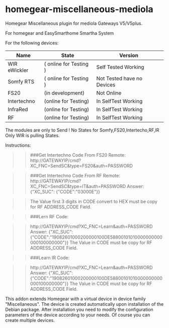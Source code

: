 # homegear-miscellaneous-mediola
Homegear Miscellaneous plugin for mediola Gateways V5/V5plus.

For homegear and EasySmarthome Smartha System

For the following devices:


Name | State | Version
------------ | ------------- | ------------- 
WIR eWickler | ( online for Testing ) | Self Tested Working
Somfy RTS | ( online for Testing ) | Not Tested have no Devices
FS20 | (in development) |	Not Online
Intertechno | (online for Testing) | In SelfTest Working
InfraRed | (online for Testing) |	In SelfTest Working
RF | (online for Testing) |	In SelfTest Working

The modules are only to Send !
No States for Somfy,FS20,Intertecho,RF,IR
Only WIR is pulling States.


Instructions:

>>###Get Intertechno Code From FS20 Remote:
>>http://GATEWAYIP/cmd?XC_FNC=SendSC&type=FS20&auth=PASSWORD



>>###Get Intertechno Code From RF Remote:
>>http://GATEWAYIP/cmd?XC_FNC=SendSC&type=IT&auth=PASSWORD
>>Answer:
>>{"XC_SUC": {"CODE":"03000E"}}

>>The Value first 3 digits in CODE convert to HEX must be copy for RF ADDRESS_CODE Field.



>>###Lern RF Code:

>>http://GATEWAYIP/cmd?XC_FNC=Learn&auth=PASSWORD
>>Answer:
>>{"XC_SUC": {"CODE":"19082601000200000100DE58800101010000000000000100000000"}}
>>The Value in CODE must be copy for RF ADDRESS_CODE Field.

>>###Learn IR Code:

>>http://GATEWAYIP/cmd?XC_FNC=Learn&auth=PASSWORD
>>Answer:
>>{"XC_SUC": {"CODE":"19082601000200000100DE58800101010000000000000100000000"}}
>>The Value in CODE must be copy for RF ADDRESS_CODE Field.


This addon extends Homegear with a virtual device in device family "Miscellaneous". The device is created automatically upon installation of the Debian package. After installation you need to modify the configuration parameters of the device according to your needs. Of course you can create multiple devices.